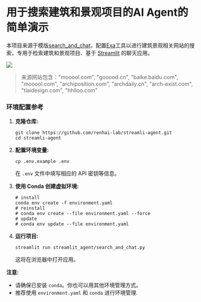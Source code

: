 # 用于搜索建筑和景观项目的AI Agent的简单演示

本项目来源于模版[search_and_chat](https://github.com/langchain-ai/streamlit-agent/blob/main/streamlit_agent/search_and_chat.py)，配置[Exa](https://dashboard.exa.ai/)工具以进行建筑景观相关网站的搜索，专用于检索建筑和景观项目、基于 [Streamlit](https://streamlit.io/) 的聊天应用。

![](https://oss.renhai.online/halo/2024/07/548acc4af083defb2699ac94bac2be68.png)



> 来源网站包含："mooool.com", "gooood.cn", "baike.baidu.com",  "mooool.com", "archiposition.com", "archdaily.cn", "arch-exist.com", "tlaidesign.com", "hhlloo.com"



### 环境配置参考

1. **克隆仓库:**

   ```shell
   git clone https://github.com/renhai-lab/streamli-agent.git
   cd streamli-agent
   ```

2. **配置环境变量:**

   ```shell
   cp .env.example .env
   ```

   在 `.env` 文件中填写相应的 API 密钥等信息。

3. **使用 Conda 创建虚拟环境:**

   ```shell
   # install
   conda env create -f environment.yaml
   # reinstall
   # conda env create --file environment.yaml --force
   # update
   # conda env update --file environment.yaml
   ```

4. **运行项目:**

   ```shell
   streamlit run streamlit_agent/search_and_chat.py
   ```

   这将在浏览器中打开应用。



**注意:**

- 请确保已安装 `conda`。你也可以用其他环境管理方式。
- 推荐使用 `environment.yaml` 和 `conda` 进行环境管理.